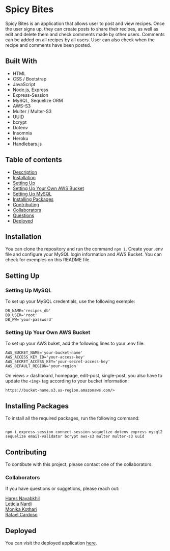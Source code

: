 # Spicy Bites

Spicy Bites is an application that allows user to post and view recipes. Once the user signs up, they can create posts to share their recipes, as well as edit and delete them and check comments made by other users. Comments can be added on all recipes by all users. User can also check when the recipe and comments have been posted.

## Built With

- HTML
- CSS / Bootstrap
- JavaScript
- Node.js, Express
- Express-Session
- MySQL, Sequelize ORM
- AWS-S3
- Multer / Multer-S3
- UUID
- bcrypt
- Dotenv
- Insomnia
- Heroku
- Handlebars.js

## Table of contents

- [Description](#description)
- [Installation](#Installation)
- [Setting Up](#SettingUp)
- [Setting Up Your Own AWS Bucket](#Setting-Up-Your-Own-AWS-Bucket)
- [Setting Up MySQL](#SettingUpMySQL)
- [Installing Packages](#Installing-Packages)
- [Contributing](#contributing)
- [Collaborators](#Collaborators)
- [Questions](#questions)
- [Deployed](#Deployed)

## Installation

You can clone the repository and run the command `npm i`. Create your .env file and configure your MySQL login information and AWS Bucket. You can check for exemples on this README file.

## Setting Up

### Setting Up MySQL

To set up your MySQL credentials, use the following exemple:

```
DB_NAME='recipes_db'
DB_USER='root'
DB_PW='your-password'
```

### Setting Up Your Own AWS Bucket

To set up your AWS buket, add the following lines to your .env file:

```
AWS_BUCKET_NAME='your-bucket-name'
AWS_ACCESS_KEY_ID='your-access-key'
AWS_SECRET_ACCESS_KEY='your-secret-access-key'
AWS_DEFAULT_REGION='your-region'

```

On views > dashboard, homepage, edit-post, single-post, you also have to update the `<img>` tag according to your bucket information:

```
https://bucket-name.s3.us-region.amazonaws.com/>
```

## Installing Packages

To install all the required packages, run the following command:

```

npm i express-session connect-session-sequelize dotenv express mysql2 sequelize email-validator bcrypt aws-s3 multer multer-s3 uuid

```

## Contributing

To contibute with this project, please contact one of the collaborators.

### Collaborators

If you have questions or suggetions, please reach out:

[Hares Nayabkhil](https://github.com/greenlight510) <br />
[Leticia Nardi](https://github.com/leticianardi) <br />
[Monika Kothari](https://github.com/mkothari93) <br />
[Rafael Cardoso](https://github.com/raf203) <br />

## Deployed

You can visit the deployed application [here](https://spicy-bites.herokuapp.com/).
